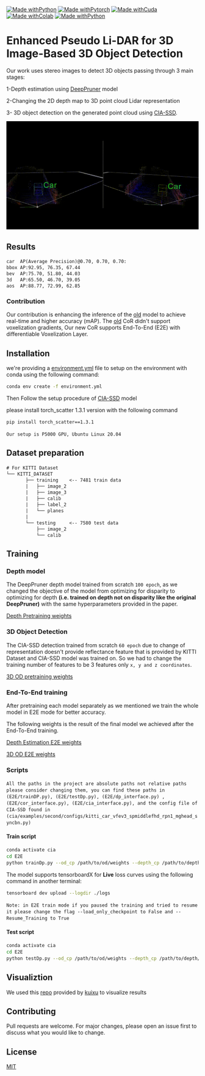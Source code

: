 [![Made withPython](https://img.shields.io/badge/Made%20with-python-407eaf?style=for-the-badge&logo=python)](https://www.python.org/)
[![Made withPytorch](https://img.shields.io/badge/Made%20with-pytorch-ee4c2c?style=for-the-badge&logo=pytorch)](https://www.pytorch.org/)
[![Made withCuda](https://img.shields.io/badge/Made%20with-cuda-76b900?style=for-the-badge&logo=nvidia)](https://developer.nvidia.com/cuda-downloads)
[![Made withColab](https://img.shields.io/badge/Made%20on-Colab-ee4c2c?style=for-the-badge&logo=Colab)](https://colab.research.google.com/)
[![Made withPython](https://img.shields.io/badge/Made%20on-PaperSpace-407eaf?style=for-the-badge&logo=pytho)](https://www.paperspace.com/)




# Enhanced Pseudo Li-DAR for 3D Image-Based 3D Object Detection
Our work uses stereo images to detect 3D objects passing through 3 main stages:

1-Depth estimation using [DeepPruner](https://github.com/uber-research/DeepPruner) model

2-Changing the 2D depth map to 3D point cloud Lidar representation

3- 3D object detection on the generated point cloud using [CIA-SSD](https://github.com/Vegeta2020/CIA-SSD/).


![ezgif com-gif-maker](https://github.com/a-akram-98/E-P-L/blob/master/out.gif?raw=true)

## Results

```
car  AP(Average Precision)@0.70, 0.70, 0.70:
bbox AP:92.95, 76.35, 67.44
bev  AP:75.70, 51.80, 44.03
3d   AP:65.50, 46.70, 39.05
aos  AP:88.77, 72.99, 62.85
```

### Contribution

Our contribution is enhancing the inference of the [old](https://github.com/mileyan/pseudo_lidar) model to achieve real-time and higher accuracy (mAP).
The [old](https://github.com/mileyan/pseudo_lidar/blob/master/preprocessing/generate_lidar.py) CoR didn't support voxelization gradients, Our new CoR supports End-To-End (E2E) with differentiable Voxelization Layer.


## Installation

we're providing a [environment.yml](https://github.com/a-akram-98/E-P-L/blob/master/E2E/environment.yml) file  to setup on the environment with conda using the following command:

```bash 
conda env create -f environment.yml
```
Then Follow the setup procedure of [CIA-SSD](https://github.com/Vegeta2020/CIA-SSD/) model



please install torch_scatter 1.3.1 version with the following command
```bash
pip install torch_scatter==1.3.1
```

```Our setup is P5000 GPU, Ubuntu Linux 20.04```


## Dataset preparation

```
# For KITTI Dataset
└── KITTI_DATASET
       ├── training    <-- 7481 train data
       |   ├── image_2 
       |   ├── image_3
       |   ├── calib
       |   ├── label_2
       |   └── planes
       |   
       └── testing     <-- 7580 test data
           ├── image_2 
           └── calib
```

## Training
### Depth model
The DeepPruner depth model trained from scratch ```100 epoch```, as we changed the objective of the model from optimizing for disparity to optimizing for depth **(i.e. trained on depth not on disparity like the original DeepPruner)** with the same hyperparameters provided in the paper.

[Depth Pretraining weights](https://drive.google.com/file/d/1OoN5S8qAtpmLWoCzoP0GgfPf1orFI7jP/view)

### 3D Object Detection


The CIA-SSD detection trained from scratch ```60 epoch``` due to change of representation doesn't provide reflectance feature that is provided by KITTI Dataset and CIA-SSD model was trained on. So we had to change the training number of features to be 3 features only ```x, y and z coordinates```.

[3D OD pretraining weights](https://drive.google.com/file/d/1o5RKWjl3x9iRTbeu5HbQQOTua9wTtdrB/view?usp=sharing)

### End-To-End training
After pretraining each model separately as we mentioned we train the whole model in E2E mode for better accuracy.

The following weights is the result of the final model we achieved after the End-To-End training.

[Depth Estimation E2E weights](https://drive.google.com/file/d/1fHt0c5sihOgFkAG2vfpBjqKzPGFaN4wv/view?usp=sharing)

[3D OD E2E weights](https://drive.google.com/file/d/1aTkz-xoT33ftctioSxAP---3BHAuLJfS/view?usp=sharing)


### Scripts
```All the paths in the project are absolute paths not relative paths please consider changing them, you can find these paths in (E2E/trainDP.py), (E2E/testDp.py), (E2E/dp_interface.py) , (E2E/cor_interface.py), (E2E/cia_interface.py), and the config file of CIA-SSD found in (cia/examples/second/configs/kitti_car_vfev3_spmiddlefhd_rpn1_mghead_syncbn.py)```

#### Train script

```bash
conda activate cia
cd E2E
python trainDp.py --od_cp /path/to/od/weights --depth_cp /path/to/depth/weights
```
The model supports tensorboardX for **Live** loss curves using the following command in another terminal:

```bash
tensorboard dev upload --logdir ./logs
```

```Note: in E2E train mode if you paused the training and tried to resume it please change the flag --load_only_checkpoint to False and --Resume_Training to True```

#### Test script

```bash
conda activate cia
cd E2E
python testDp.py --od_cp /path/to/od/weights --depth_cp /path/to/depth/weights
```
## Visualiztion

We used this [repo]( https://github.com/kuixu/kitti_object_vis) provided by [kuixu](https://github.com/kuixu) to visualize results


## Contributing
Pull requests are welcome. For major changes, please open an issue first to discuss what you would like to change.

## License
[MIT](https://choosealicense.com/licenses/mit/)
